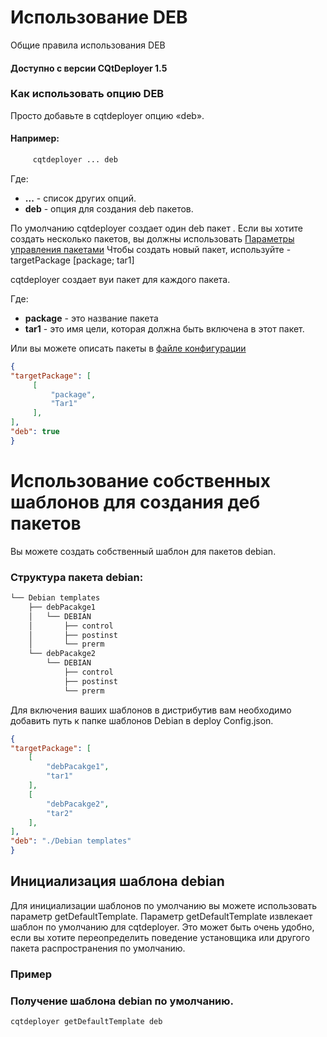 # Использование DEB

Общие правила использования DEB

#### Доступно с версии CQtDeployer 1.5

### Как использовать опцию DEB

Просто добавьте в cqtdeployer опцию «deb».

#### Например:

``` bash
     cqtdeployer ... deb
```

Где:
* **...** - список других опций.
* **deb** - опция для создания deb пакетов.


По умолчанию cqtdeployer создает один deb пакет .
Если вы хотите создать несколько пакетов, вы должны использовать [Параметры управления пакетами](Options.md)
Чтобы создать новый пакет, используйте -targetPackage [package; tar1]

cqtdeployer создает вуи пакет для каждого пакета.

Где:

* **package** - это название пакета
* **tar1** - это имя цели, которая должна быть включена в этот пакет.

Или вы можете описать пакеты в [файле конфигурации](DeployConfigFile.md)


```JSON
{
"targetPackage": [
     [
         "package",
         "Tar1"
     ],
],
"deb": true
}
```

# Использование собственных шаблонов для создания деб пакетов

Вы можете создать собственный шаблон для пакетов debian.

### Структура пакета debian:


```bash
└── Debian templates
    ├── debPacakge1
    │   └── DEBIAN
    │       ├── control
    │       ├── postinst
    │       └── prerm
    └── debPacakge2
        └── DEBIAN
            ├── control
            ├── postinst
            └── prerm

```

Для включения ваших шаблонов в дистрибутив вам необходимо добавить путь к папке шаблонов Debian в deploy Config.json.

```json
{
"targetPackage": [
    [
        "debPacakge1",
        "tar1"
    ],
    [
        "debPacakge2",
        "tar2"
    ],
],
"deb": "./Debian templates"
}
```


## Инициализация шаблона debian

Для инициализации шаблонов по умолчанию вы можете использовать параметр getDefaultTemplate.
Параметр getDefaultTemplate извлекает шаблон по умолчанию для cqtdeployer. Это может быть очень удобно, если вы хотите переопределить поведение установщика или другого пакета распространения по умолчанию.

### Пример

### Получение шаблона debian по умолчанию.

```bash
cqtdeployer getDefaultTemplate deb
```

